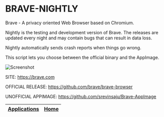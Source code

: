 # BRAVE-NIGHTLY

 Brave - A privacy oriented Web Browser based on Chromium.
 
 Nightly is the testing and development version of Brave. 
 The releases are updated every night and may contain bugs that can result 
 in data loss.
 
 Nightly automatically sends crash reports when things go wrong.
 
 This script lets you choose between the official binary and the AppImage.
 
 ![Screenshot](https://upload.wikimedia.org/wikipedia/commons/8/83/Brave_Browser_Welcome_Page.png)
 
 SITE: https://brave.com
 
 OFFICIAL RELEASE: https://github.com/brave/brave-browser
 
 UNOFFICIAL APPIMAGE: https://github.com/srevinsaju/Brave-AppImage

 | [Applications](https://portable-linux-apps.github.io/apps.html) | [Home](https://portable-linux-apps.github.io)
 | --- | --- |
